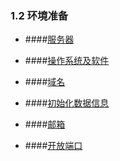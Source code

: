 ### 1.2 环境准备

* ####[服务器](/ben-di-bu-shu/huan-jing-zhun-bei/fu-wu-qi.md)

* ####[操作系统及软件](/ben-di-bu-shu/huan-jing-zhun-bei/cao-zuo-xi-tong-ji-ruan-jian.md)

* ####[域名](/ben-di-bu-shu/huan-jing-zhun-bei/yu-ming.md)

* ####[初始化数据信息](/ben-di-bu-shu/huan-jing-zhun-bei/chu-shi-hua-shu-ju-xin-xi.md)

* ####[邮箱](/ben-di-bu-shu/huan-jing-zhun-bei/you-xiang.md)

* ####[开放端口](/ben-di-bu-shu/huan-jing-zhun-bei/kai-fang-duan-kou.md)